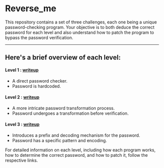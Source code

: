 # Reverse_me

This repository contains a set of three challenges, each one being a unique password-checking program. Your objective is to both deduce the correct password for each level and also understand how to patch the program to bypass the password verification.

----

## Here's a brief overview of each level:

#### Level 1 : [writeup](level1/writeup.md)
- A direct password checker.
- Password is hardcoded.


#### Level 2 : [writeup](level2/writeup.md)
- A more intricate password transformation process.
- Password undergoes a transformation before verification.


#### Level 3 : [writeup](level3/writeup.md)
- Introduces a prefix and decoding mechanism for the password.
- Password has a specific pattern and encoding.

For detailed information on each level, including how each program works, how to determine the correct password, and how to patch it, follow the respective links.
